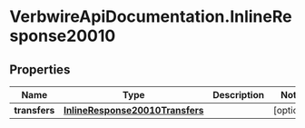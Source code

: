 # VerbwireApiDocumentation.InlineResponse20010

## Properties
Name | Type | Description | Notes
------------ | ------------- | ------------- | -------------
**transfers** | [**InlineResponse20010Transfers**](InlineResponse20010Transfers.md) |  | [optional] 
